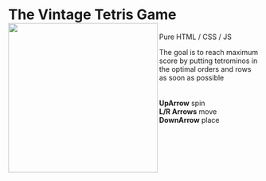 # The Vintage Tetris Game <img align="left" width="300" src="https://github.com/user-attachments/assets/d527320f-2822-47ea-a910-c4d0c9c88d9a">

Pure HTML / CSS / JS

The goal is to reach maximum score by putting tetrominos in the optimal orders and rows as soon as possible
<br><br><br>
**UpArrow**    spin    
**L/R Arrows** move     
**DownArrow**  place